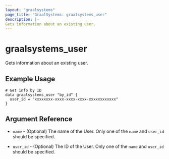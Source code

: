 ```yaml
---
layout: "graalsystems"
page_title: "GraalSystems: graalsystems_user"
description: |-
Gets information about an existing user.
---
```


# graalsystems_user

Gets information about an existing user.

## Example Usage

```hcl
# Get info by ID
data graalsystems_user "by_id" {
  user_id = "xxxxxxxx-xxxx-xxxx-xxxx-xxxxxxxxxxxx"
}
```

## Argument Reference

- `name` - (Optional) The name of the User.
  Only one of the `name` and `user_id` should be specified.

- `user_id` - (Optional) The ID of the User.
  Only one of the `name` and `user_id` should be specified.
  
